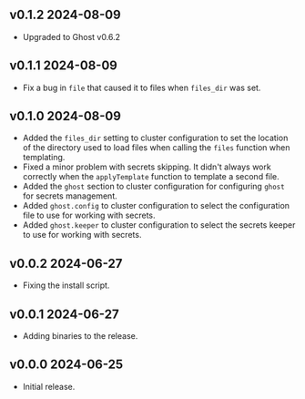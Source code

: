 ## v0.1.2  2024-08-09

 * Upgraded to Ghost v0.6.2

## v0.1.1  2024-08-09

 * Fix a bug in `file` that caused it to files when `files_dir` was set.

## v0.1.0  2024-08-09

 * Added the `files_dir` setting to cluster configuration to set the location of the directory used to load files when calling the `files` function when templating.
 * Fixed a minor problem with secrets skipping. It didn't always work correctly when the `applyTemplate` function to template a second file.
 * Added the `ghost` section to cluster configuration for configuring `ghost` for secrets management.
 * Added `ghost.config` to cluster configuration to select the configuration file to use for working with secrets.
 * Added `ghost.keeper` to cluster configuration to select the secrets keeper to use for working with secrets.

## v0.0.2  2024-06-27

 * Fixing the install script.

## v0.0.1  2024-06-27

 * Adding binaries to the release.

## v0.0.0  2024-06-25

 * Initial release.
